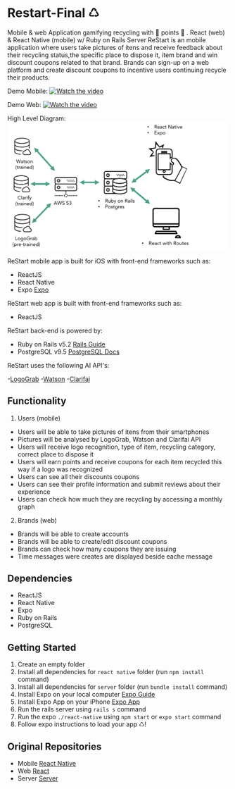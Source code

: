 # Restart-Final ♺
Mobile &amp; web Application gamifying recycling with 🌟 points 🌟 . React (web) &amp; React Native (mobile) w/ Ruby on Rails Server
ReStart is an mobile application where users take pictures of itens and receive feedback about their recycling status,the specific place to dispose it, item brand and win discount coupons related to that brand. Brands can sign-up on a web platform and create discount coupons to incentive users continuing recycle their products.

Demo Mobile: 
[![Watch the video](https://j.gifs.com/71LjgQ.gif)](https://youtu.be/Pkc_TBmWO0A)

Demo Web: 
[![Watch the video](https://media.giphy.com/media/8c6UQlvjLGIcN4OK75/giphy.gif)](https://youtu.be/yFaRNi4TeVI)

High Level Diagram:
![HighLevelDiagram](/Demo/DiagramHLRestart.png)

ReStart mobile app is built for iOS with front-end frameworks such as:

- ReactJS
- React Native
- Expo [Expo](https://expo.io/)

ReStart web app is built with front-end frameworks such as:

- ReactJS

ReStart back-end is powered by:

- Ruby on Rails v5.2 [Rails Guide](https://guides.rubyonrails.org/v5.2/)
- PostgreSQL v9.5 [PostgreSQL Docs](https://www.postgresql.org/docs/9.5/index.html)

ReStart uses the following AI API's:

-[LogoGrab](https://www.logograb.com/developers)
-[Watson](https://www.ibm.com/watson/developer/)
-[Clarifai](https://clarifai.com/)

## Functionality

1. Users (mobile)

- Users will be able to take pictures of itens from their smartphones
- Pictures will be analysed by LogoGrab, Watson and Clarifai API
- Users will receive logo recognition, type of item, recycling category, correct place to dispose it
- Users will earn points and receive coupons for each item recycled this way if a logo was recognized
- Users can see all their discounts coupons
- Users can see their profile information and submit reviews about their experience
- Users can check how much they are recycling by accessing a monthly graph

2. Brands (web)

- Brands will be able to create accounts
- Brands will be able to create/edit discount coupons
- Brands can check how many coupons they are issuing
- Time messages were creates are displayed beside eache message

## Dependencies

- ReactJS
- React Native
- Expo
- Ruby on Rails
- PostgreSQL

## Getting Started

1. Create an empty folder
3. Install all dependencies for `react native` folder (run `npm install` command)
4. Install all dependencies for `server` folder (run `bundle install` command)
5. Install Expo on your local computer [Expo Guide](https://expo.io/learn)
6. Install Expo App on your iPhone [Expo App](https://itunes.apple.com/app/apple-store/id982107779)
7. Run the rails server using `rails s` command
8. Run the expo `./react-native` using `npm start` or `expo start` command
9. Follow expo instructions to load your app ♺!


## Original Repositories 

- Mobile [React Native](https://github.com/PointCodeZero/ReStart/tree/master/react-native)
- Web [React](https://github.com/trabnett/ReStart-react-webapp)
- Server [Server](https://github.com/trabnett/ReStart-rails-api-server)


